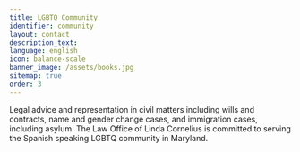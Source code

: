 ```yaml
---
title: LGBTQ Community
identifier: community
layout: contact
description_text:
language: english
icon: balance-scale
banner_image: /assets/books.jpg
sitemap: true
order: 3
---
```



Legal advice and representation in civil matters including wills and contracts, name and gender change cases, and immigration cases, including asylum. The Law Office of Linda Cornelius is committed to serving the Spanish speaking LGBTQ community in Maryland.
